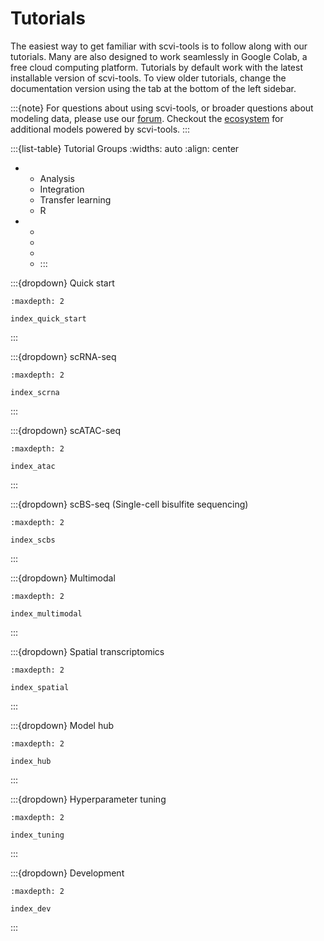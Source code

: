 # Tutorials

The easiest way to get familiar with scvi-tools is to follow along with our tutorials.
Many are also designed to work seamlessly in Google Colab, a free cloud computing platform.
Tutorials by default work with the latest installable version of scvi-tools. To view older tutorials,
change the documentation version using the tab at the bottom of the left sidebar.

:::{note}
For questions about using scvi-tools, or broader questions about modeling data, please use our [forum]. Checkout the [ecosystem] for additional models powered by scvi-tools.
:::

:::{list-table} Tutorial Groups
:widths: auto
:align: center

*   - Analysis
    - Integration
    - Transfer learning
    - R
*   - <span class="tag" group-tag="Analysis"></span>
    - <span class="tag" group-tag="Integration"></span>
    - <span class="tag" group-tag="Transfer earning"></span>
    - <span class="tag" group-tag="R"></span>
:::

<!--
<span class="tag" group-tag="Analysis"></span> Analysis Tutorials
<span class="tag" group-tag="Integration"></span> Integration Tutorials
<span class="tag" group-tag="Transfer earning"></span> Transfer learning Tutorials
<span class="tag" group-tag="R"></span> R Tutorials
-->




:::{dropdown} Quick start
```{toctree}
:maxdepth: 2

index_quick_start
```
:::

:::{dropdown} scRNA-seq
```{toctree}
:maxdepth: 2

index_scrna
```
:::

:::{dropdown} scATAC-seq
```{toctree}
:maxdepth: 2

index_atac
```
:::

:::{dropdown} scBS-seq (Single-cell bisulfite sequencing)
```{toctree}
:maxdepth: 2

index_scbs
```
:::

:::{dropdown} Multimodal
```{toctree}
:maxdepth: 2

index_multimodal
```
:::

:::{dropdown} Spatial transcriptomics
```{toctree}
:maxdepth: 2

index_spatial
```
:::

:::{dropdown} Model hub
```{toctree}
:maxdepth: 2

index_hub
```
:::

:::{dropdown} Hyperparameter tuning
```{toctree}
:maxdepth: 2

index_tuning
```
:::

:::{dropdown} Development
```{toctree}
:maxdepth: 2

index_dev
```
:::

[forum]: https://discourse.scverse.org/
[ecosystem]: https://scvi-tools.org/ecosystem
